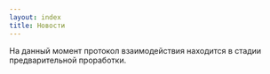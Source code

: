```yaml
---
layout: index
title: Новости
---
```


На данный момент протокол взаимодействия находится в стадии предварительной проработки.
